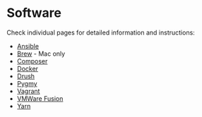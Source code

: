 # Software

Check individual pages for detailed information and instructions:

- [Ansible](ansible.md)
- [Brew](brew.md) - Mac only
- [Composer](composer.md)
- [Docker](docker.md)
- [Drush](drush.md)
- [Pygmy](pygmy.md)
- [Vagrant](vagrant.md)
- [VMWare Fusion](vmware_fusion.md)
- [Yarn](yarn.md)
